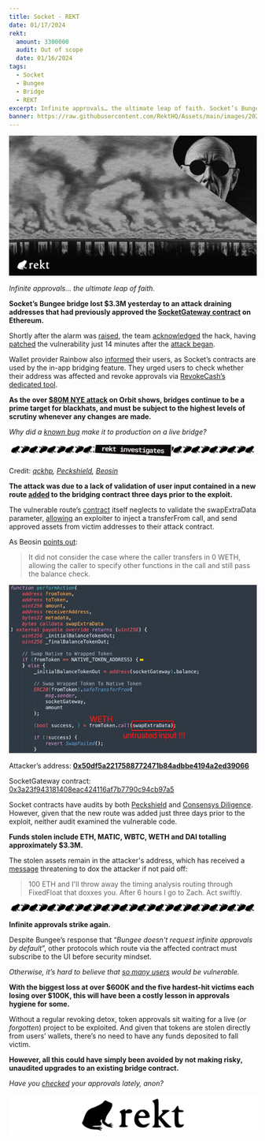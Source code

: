```yaml
---
title: Socket - REKT
date: 01/17/2024
rekt:
  amount: 3300000
  audit: Out of scope
  date: 01/16/2024
tags:
  - Socket
  - Bungee
  - Bridge
  - REKT
excerpt: Infinite approvals… the ultimate leap of faith. Socket’s Bungee bridge lost $3.3M yesterday. Have you checked your approvals lately?
banner: https://raw.githubusercontent.com/RektHQ/Assets/main/images/2023/01/socket-header.png
---
```


![](https://raw.githubusercontent.com/RektHQ/Assets/main/images/2023/01/socket-header.png)

_Infinite approvals… the ultimate leap of faith._

**Socket’s Bungee bridge lost $3.3M yesterday to an attack draining addresses that had previously approved the [SocketGateway contract](https://etherscan.io/address/0x3a23f943181408eac424116af7b7790c94cb97a5) on Ethereum.**

Shortly after the alarm was [raised](https://twitter.com/spreekaway/status/1747337879771033632), the team [acknowledged](https://twitter.com/SocketDotTech/status/1747349422730813525) the hack, having [patched](https://etherscan.io/tx/0xac75adcc1cb3fef158c4f200c48fcbcbb9b6ce3250bdf3751d6231d41a9e604b) the vulnerability just 14 minutes after the [attack began](https://etherscan.io/tx/0xc6c3331fa8c2d30e1ef208424c08c039a89e510df2fb6ae31e5aa40722e28fd6).

Wallet provider Rainbow also [informed](https://twitter.com/rainbowdotme/status/1747360808772792762) their users, as Socket’s contracts are used by the in-app bridging feature. They urged users to check whether their address was affected and revoke approvals via [RevokeCash’s dedicated tool](https://twitter.com/RevokeCash/status/1747352408022245790).

**As the over [$80M NYE attack](https://rekt.news/orbit-bridge-rekt/) on Orbit shows, bridges continue to be a prime target for blackhats, and must be subject to the highest levels of scrutiny whenever any changes are made.**

_Why did a [known bug](https://twitter.com/0xdface/status/1747355730603078081) make it to production on a live bridge?_

![](https://raw.githubusercontent.com/RektHQ/Assets/main/images/2021/09/rekt-investigates-linebreak.png)

Credit: _[qckhp](https://twitter.com/qckhp/status/1747344887425450475), [Peckshield](https://twitter.com/peckshield/status/1747353782004900274), [Beosin](https://twitter.com/BeosinAlert/status/1747450173675196674)_

**The attack was due to a lack of validation of user input contained in a new route [added](https://etherscan.io/tx/0x1df44e224c7a715da25fa33dcad2ca3a930d1a4dafd263e61c07b52673d505f4) to the bridging contract three days prior to the exploit.**

The vulnerable route’s [contract](https://etherscan.io/address/0xcc5fda5e3ca925bd0bb428c8b2669496ee43067e#code) itself neglects to validate the swapExtraData parameter, [allowing](https://twitter.com/qckhp/status/1747344887425450475) an exploiter to inject a transferFrom call, and send approved assets from victim addresses to their attack contract.

As Beosin [points out](https://twitter.com/BeosinAlert/status/1747450173675196674):

>It did not consider the case where the caller transfers in 0 WETH, allowing the caller to specify other functions in the call and still pass the balance check.

![](https://raw.githubusercontent.com/RektHQ/Assets/main/images/2023/01/socket-code.png)

Attacker’s address: **[0x50df5a2217588772471b84adbbe4194a2ed39066](https://etherscan.io/address/0x50df5a2217588772471b84adbbe4194a2ed39066)**

SocketGateway contract: [0x3a23f943181408eac424116af7b7790c94cb97a5](https://etherscan.io/address/0x3a23f943181408eac424116af7b7790c94cb97a5)

Socket contracts have audits by both [Peckshield](https://github.com/SocketDotTech/audits/blob/c357981ecbd9f070bedd9260c2ec0d7726f820b4/Socket/Socket%20Liquidity%20Layer%20(prev.%20FundMovr)-Audit-Report-By-PeckShield.pdf) and [Consensys Diligence](https://consensys.io/diligence/audits/2023/02/socket/). However, given that the new route was added just three days prior to the exploit, neither audit examined the vulnerable code.

**Funds stolen include ETH, MATIC, WBTC, WETH and DAI totalling approximately $3.3M.**

The stolen assets remain in the attacker's address, which has received a [message](https://etherscan.io/tx/0xff5e81a0191c53f1109442dcb3de47a2ac6be84dcc784bc0fa84e7db808d5192) threatening to dox the attacker if not paid off:

>100 ETH and I'll throw away the timing analysis routing through FixedFloat that doxxes you. After 6 hours I go to Zach. Act swiftly.

![](https://raw.githubusercontent.com/RektHQ/Assets/main/images/2021/03/rekt-linebreak.png)

**Infinite approvals strike again.**

Despite Bungee’s response that “_Bungee doesn't request infinite approvals by default_”, other protocols which route via the affected contract must subscribe to the UI before security mindset.

_Otherwise, it’s hard to believe that [so many users](https://dune.com/queries/3356512) would be vulnerable._

**With the biggest loss at over $600K and the five hardest-hit victims each losing over $100K, this will have been a costly lesson in approvals hygiene for some.**

Without a regular revoking detox, token approvals sit waiting for a live (_or forgotten_) project to be exploited. And given that tokens are stolen directly from users’ wallets, there’s no need to have any funds deposited to fall victim.

**However, all this could have simply been avoided by not making risky, unaudited upgrades to an existing bridge contract.**

_Have you [checked](https://revoke.cash/) your approvals lately, anon?_

![](https://raw.githubusercontent.com/RektHQ/Assets/main/images/2021/08/rekt-outline-conc.png)

